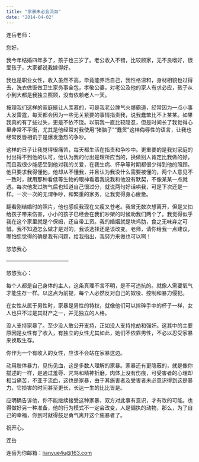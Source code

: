```yaml
---
title: "家暴未必会流血"
date: "2014-04-02"
---
```


连岳老师：

您好。

我今年结婚四年多了，孩子也三岁了。老公收入不错，比较顾家，无不良嗜好，很爱孩子，大家都说我嫁得好。

我也是职业女性，收入虽然不高，毕竟能养活自己，我性格温和，身材相貌也过得去，洗衣做饭做卫生家务事全包，孝敬公婆，对老公及他的家人有求必应，孩子从小到大都是我独立照顾，没有依赖老人一天。

按理我们这样的家庭挺让人羡慕的，可是我老公脾气火爆霸道，经常因为一点小事大发雷霆，每天都会因为一些无关紧要的事情指责我，说我蠢笨比不上某某。如果我真的有了些过失，更是不依不饶。以前我一直比较隐忍，但是时间长了我觉得心里非常不平衡，尤其是他经常对我使用“猪脑子”“蠢货”这样侮辱性的语言，让我也经常反唇相讥于是爆发激烈的争吵。

这样的日子让我觉得很痛苦，每天都生活在指责和争吵中。更重要的是我对家庭的付出得不到他的认可，他认为我的付出是理所应当的，换做别人肯定比我做的好，而且我很少能感受到他对我的关爱，在我生病、怀孕等时期都很少得到他的照顾。他只要求我得懂他，他却从不懂我，并且认为我没什么需要被懂的，两个人意见不一致时，就用那种看低等生物的眼神看着我说我和他没有默契，不像某某一点就透。每次他发过脾气后也知道自己很过分，就说两句好话哄我，可是下次还是一样。一次一次的无谓争吵，和繁重的家务，让我觉得身心疲惫。

翻看刚结婚时的照片，他也感叹我现在又瘦又苍老。我曾无数次想离开，但是又怕给孩子带来伤害，小小的孩子已经会在我们吵架的时候劝我们两个了。我觉得似乎我在这个家里就是个保姆，还自带工资。我的婚姻就是块鸡肋，食之无味弃之可惜。我不知道怎么做才是对的，我该选择还是该改变。老师，请你给我一点建议，哪怕您觉得的确是我有问题，给我指出，我努力来做也可以啊！

悠悠我心

————————————

悠悠我心：

每个人都是自己身体的主人，这条真理不言不明，是不可违抗的。就像人需要氧气才能生存一样。以这点为前提，每个人必然反对自己的奴役、控制和暴力侵犯。

在女性从属于男性时，家暴是男性的特权，就像他们可以摔碎手中的杯子一样，女人也只不过是其财产之一，并无独立的人格。

没人支持家暴了。至少没人敢公开支持，正如没人支持抢劫和强奸。这其中的主要原因是女性有了收入，有独立的女性尤其如此，她们不依靠男性，不必以忍受家暴来换取生存。

你作为一个有收入的女性，应该不会站在家暴这边。

动用肢体暴力，见伤见血，这是多数人理解的家暴。家暴还有更隐蔽的，就是像你描述的一样，是通过羞辱、咒骂和精神折磨，肉体上没有伤痕，可受害者的心理却相当痛苦，不亚于流血，这也是家暴，由于其施害者及受害者未必意识得到这是暴力，它损害的时间甚至更长，长达一生的比比皆是。

应明确告诉他，你不能继续接受这种家暴，双方对此事有意识，才有改的可能。也得做好另一种准备，他的行为模式不一定会改变，人是偏执的动物，那么，为了自己的幸福，你到时就得鼓足勇气离开这个施暴者了。

祝开心。

连岳

连岳为你邮箱：lianyue4u@163.com

